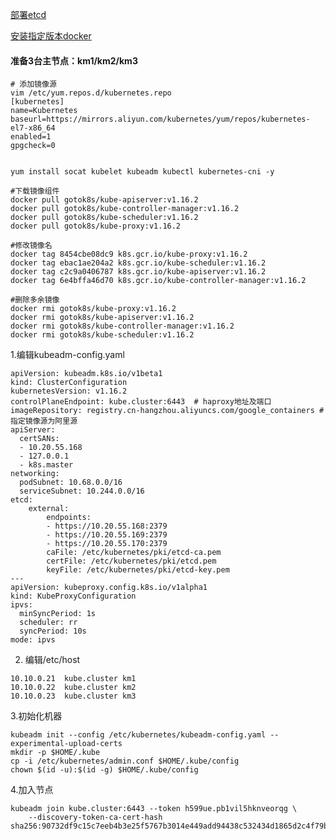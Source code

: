 

[部署etcd](https://github.com/573009114/Kubernetes.install/blob/master/No.03%20%E5%BF%AB%E9%80%9F%E9%83%A8%E7%BD%B2etcd%E6%9C%8D%E5%8A%A1%EF%BC%88%E5%B8%A6%E8%AF%81%E4%B9%A6%EF%BC%89.md)

[安装指定版本docker](https://github.com/573009114/Kubernetes.install/blob/master/No.05%20%E5%AE%89%E8%A3%85%E6%8C%87%E5%AE%9A%E7%89%88%E6%9C%ACdocker.md)
#### 准备3台主节点：km1/km2/km3

 ```
# 添加镜像源
vim /etc/yum.repos.d/kubernetes.repo
[kubernetes]
name=Kubernetes
baseurl=https://mirrors.aliyun.com/kubernetes/yum/repos/kubernetes-el7-x86_64
enabled=1
gpgcheck=0

 
yum install socat kubelet kubeadm kubectl kubernetes-cni -y

#下载镜像组件
docker pull gotok8s/kube-apiserver:v1.16.2
docker pull gotok8s/kube-controller-manager:v1.16.2
docker pull gotok8s/kube-scheduler:v1.16.2
docker pull gotok8s/kube-proxy:v1.16.2

#修改镜像名
docker tag 8454cbe08dc9 k8s.gcr.io/kube-proxy:v1.16.2
docker tag ebac1ae204a2 k8s.gcr.io/kube-scheduler:v1.16.2
docker tag c2c9a0406787 k8s.gcr.io/kube-apiserver:v1.16.2
docker tag 6e4bffa46d70 k8s.gcr.io/kube-controller-manager:v1.16.2

#删除多余镜像
docker rmi gotok8s/kube-proxy:v1.16.2
docker rmi gotok8s/kube-apiserver:v1.16.2
docker rmi gotok8s/kube-controller-manager:v1.16.2
docker rmi gotok8s/kube-scheduler:v1.16.2

 ```

1.编辑kubeadm-config.yaml
```
apiVersion: kubeadm.k8s.io/v1beta1
kind: ClusterConfiguration
kubernetesVersion: v1.16.2
controlPlaneEndpoint: kube.cluster:6443  # haproxy地址及端口
imageRepository: registry.cn-hangzhou.aliyuncs.com/google_containers # 指定镜像源为阿里源
apiServer:
  certSANs:
  - 10.20.55.168
  - 127.0.0.1
  - k8s.master
networking:
  podSubnet: 10.68.0.0/16
  serviceSubnet: 10.244.0.0/16
etcd:
    external:
        endpoints:
        - https://10.20.55.168:2379
        - https://10.20.55.169:2379
        - https://10.20.55.170:2379
        caFile: /etc/kubernetes/pki/etcd-ca.pem
        certFile: /etc/kubernetes/pki/etcd.pem
        keyFile: /etc/kubernetes/pki/etcd-key.pem
---
apiVersion: kubeproxy.config.k8s.io/v1alpha1
kind: KubeProxyConfiguration
ipvs:
  minSyncPeriod: 1s
  scheduler: rr
  syncPeriod: 10s
mode: ipvs
```

2. 编辑/etc/host
```
10.10.0.21  kube.cluster km1
10.10.0.22  kube.cluster km2
10.10.0.23  kube.cluster km3
```

3.初始化机器
```
kubeadm init --config /etc/kubernetes/kubeadm-config.yaml --experimental-upload-certs
mkdir -p $HOME/.kube
cp -i /etc/kubernetes/admin.conf $HOME/.kube/config
chown $(id -u):$(id -g) $HOME/.kube/config
```
4.加入节点
```
kubeadm join kube.cluster:6443 --token h599ue.pb1vil5hknveorqg \
    --discovery-token-ca-cert-hash sha256:90732df9c15c7eeb4b3e25f5767b3014e449add94438c532434d1865d2c4f79b
```
